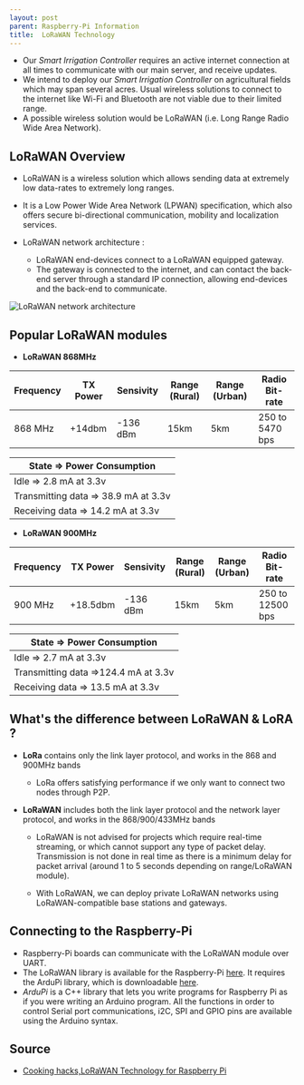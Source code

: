 ```yaml
---
layout: post
parent: Raspberry-Pi Information
title:  LoRaWAN Technology
---
```


- Our *Smart Irrigation Controller* requires an active internet connection at all times to communicate with our main server, and receive updates. 
- We intend to deploy our *Smart Irrigation Controller* on agricultural fields which may span several acres. Usual wireless solutions to connect to the internet like Wi-Fi and Bluetooth are not viable due to their limited range.
- A possible wireless solution would be LoRaWAN (i.e. Long Range Radio Wide Area Network).



## LoRaWAN Overview

- LoRaWAN is a wireless solution which allows sending data at extremely low data-rates to extremely long ranges.
- It is a Low Power Wide Area Network (LPWAN) specification, which also offers secure bi-directional communication, mobility and localization services.

- LoRaWAN network architecture :
  - LoRaWAN end-devices connect to a LoRaWAN equipped gateway.
  - The gateway is connected to the internet, and can contact the back-end server through a standard IP connection, allowing end-devices and the back-end to communicate.

![LoRaWAN network architecture](https://lh3.googleusercontent.com/proxy/s4Zx68avXpbRyrLYA6nDH-SARPpRdyrSBbAtZbIOja2AF9vNUujorLQ4rfLwJ4Vx-xG0HMV8qDW6WEmKcXbHdKZxTmNHcZxVcTjREsb25aw)



## Popular LoRaWAN modules

- **LoRaWAN 868MHz**

| Frequency | TX Power | Sensivity | Range (Rural) | Range (Urban) | Radio Bit-rate |
| -----| ------ | -----| ------| -------| -----|
| 868 MHz | +14dbm | -136 dBm | 15km | 5km | 250 to 5470 bps |

| State => Power Consumption |
|-------- |
| Idle => 2.8 mA at 3.3v |
| Transmitting data => 38.9 mA at 3.3v |
| Receiving data => 14.2 mA at 3.3v |

- **LoRaWAN 900MHz**

| Frequency | TX Power | Sensivity | Range (Rural) | Range (Urban) | Radio Bit-rate |
| -----| ------ | -----| ------| -------| -----|
| 900 MHz | +18.5dbm | -136 dBm | 15km | 5km | 250 to 12500 bps |

| State => Power Consumption |
|-------- |
| Idle => 2.7 mA at 3.3v |
| Transmitting data =>124.4 mA at 3.3v |
| Receiving data => 13.5 mA at 3.3v |



## What's the difference between LoRaWAN & LoRA ?

- **LoRa** contains only the link layer protocol, and works in the 868 and 900MHz bands

  - LoRa offers satisfying performance if we only want to connect two nodes through P2P.

- **LoRaWAN** includes both the link layer protocol and the network layer protocol, and works in the 868/900/433MHz bands

  - LoRaWAN is not advised for projects which require real-time streaming, or which cannot support any type of packet delay. Transmission is not done in real time as there is a minimum delay for packet arrival (around 1 to 5 seconds depending on range/LoRaWAN module).

  -  With LoRaWAN, we can deploy private LoRaWAN networks using LoRaWAN-compatible base stations and gateways.

    

## Connecting to the Raspberry-Pi

- Raspberry-Pi boards can communicate with the LoRaWAN module over UART.
- The LoRaWAN library is available for the Raspberry-Pi [here](https://www.cooking-hacks.com/media/cooking/images/documentation/tutorial_kit_lorawan/arduPi_api_LoRaWAN_v1_3.zip). It requires the ArduPi library, which is downloadable [here](https://www.cooking-hacks.com/media/cooking/images/documentation/raspberry_arduino_shield/raspberrypi2.zip).
- *ArduPi* is a C++ library that lets you write programs for Raspberry Pi as if you  were writing an Arduino program. All the functions in order to control Serial port communications,  i2C, SPI and GPIO pins are available using the Arduino syntax.

## Source

- [Cooking hacks,LoRaWAN Technology for Raspberry Pi](https://www.cooking-hacks.com/documentation/tutorials/lorawan-for-arduino-raspberry-pi-waspmote-868-900-915-433-mhz.html)

